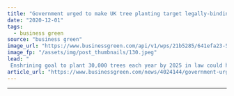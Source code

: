 ```yaml
---
title: "Government urged to make UK tree planting target legally-binding"
date: "2020-12-01"
tags: 
  - business green
source: "business green"
image_url: "https://www.businessgreen.com/api/v1/wps/21b5285/641efa23-50b3-41ce-a0a5-086ccea695ff/6/solar-tree-planting-185x114.jpeg"
image_fp: "/assets/img/post_thumbnails/130.jpeg"
lead: "
 Enshrining goal to plant 30,000 trees each year by 2025 in law could help catalyse wider action on woodland, petition argues ..."
article_url: "https://www.businessgreen.com/news/4024144/government-urged-uk-tree-planting-target-legally-binding"
---
```


---
